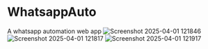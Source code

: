 # WhatsappAuto
A whatsapp automation web app
![Screenshot 2025-04-01 121846](https://github.com/user-attachments/assets/88211c3d-aa72-4598-898b-05a0cb93e560)
![Screenshot 2025-04-01 121817](https://github.com/user-attachments/assets/a14420b1-826c-449d-8497-7f6e8a12ac2d)
![Screenshot 2025-04-01 121917](https://github.com/user-attachments/assets/8be62725-d5fe-441c-b59f-002dd50604ac)
